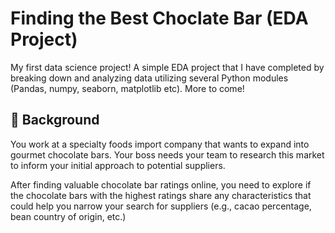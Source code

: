 # Finding the Best Choclate Bar (EDA Project)
My first data science project! A simple EDA project that I have completed by breaking down and analyzing data utilizing several Python modules (Pandas, numpy, seaborn, matplotlib etc). More to come!

## 📖 Background
You work at a specialty foods import company that wants to expand into gourmet chocolate bars. Your boss needs your team to research this market to inform your initial approach to potential suppliers.

After finding valuable chocolate bar ratings online, you need to explore if the chocolate bars with the highest ratings share any characteristics that could help you narrow your search for suppliers (e.g., cacao percentage, bean country of origin, etc.)
